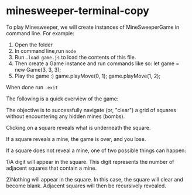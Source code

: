 # minesweeper-terminal-copy

To play Minesweeper, we will create instances of MineSweeperGame in command line.
For example:
1) Open the folder
2) In command line,run `node`
3) Run `.load game.js` to load the contents of this file.
4) Then create a Game instance and run commands like so:
let game = new Game(3, 3, 3);
5) Play the game :) 
game.playMove(0, 1);
game.playMove(1, 2);

When done run `.exit`

The following is a quick overview of the game:

The objective is to successfully navigate (or, "clear") a grid of squares without encountering any hidden mines (bombs).

Clicking on a square reveals what is underneath the square.

If a square reveals a mine, the game is over, and you lose.

If a square does not reveal a mine, one of two possible things can happen:

1)A digit will appear in the square. This digit represents the number of adjacent squares that contain a mine.

2)Nothing will appear in the square. In this case, the square will clear and become blank. Adjacent squares will then be recursively revealed.
